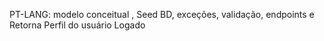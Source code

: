 PT-LANG: modelo conceitual , Seed BD, exceções, validação, endpoints e Retorna Perfil do usuário Logado
